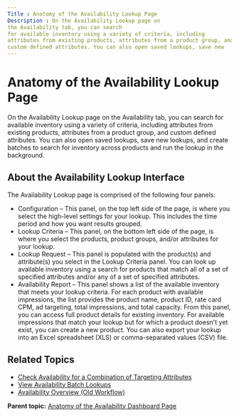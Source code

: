 ```yaml
---
Title : Anatomy of the Availability Lookup Page
Description : On the Availability Lookup page on
the Availability tab, you can search
for available inventory using a variety of criteria, including
attributes from existing products, attributes from a product group, and
custom defined attributes. You can also open saved lookups, save new
---
```



# Anatomy of the Availability Lookup Page



On the Availability Lookup page on
the Availability tab, you can search
for available inventory using a variety of criteria, including
attributes from existing products, attributes from a product group, and
custom defined attributes. You can also open saved lookups, save new
lookups, and create batches to search for inventory across products and
run the lookup in the background.

<div id="ID-0000370d__section_rwv_fcw_mwb" >

## About the Availability Lookup Interface

The Availability Lookup page is comprised of the following four panels:

- Configuration – This panel, on the top left side of the page, is where
  you select the high-level settings for your lookup. This includes the
  time period and how you want results grouped. 
- Lookup Criteria – This panel, on the bottom left side of the page, is
  where you select the products, product groups, and/or attributes for
  your lookup.
- Lookup Request – This panel is populated with the product(s) and
  attribute(s) you select in the Lookup Criteria panel. You can look up
  available inventory using a search for products that match all of a
  set of specified attributes and/or any of a set of specified
  attributes.
- Availability Report – This panel shows a list of the available
  inventory that meets your lookup criteria. For each product with
  available impressions, the list provides the product name, product ID,
  rate card CPM, ad targeting, total impressions, and total capacity.
  From this panel, you can access full product details for existing
  inventory. For available impressions that match your lookup but for
  which a product doesn't yet exist, you can create a new product. You
  can also export your lookup into an Excel spreadsheet (XLS) or
  comma-separated values (CSV) file.



<div id="ID-0000370d__section_gxv_fcw_mwb" >

## Related Topics



<div id="ID-0000370d__section_twv_fcw_mwb" >

- <a
  href="check-availability-for-a-combination-of-targeting-attributes.html"
  class="xref">Check Availability for a Combination of Targeting
  Attributes</a>
- <a href="view-availability-batch-lookups.html" class="xref">View
  Availability Batch Lookups</a>
- <a href="availability-overview-old-workflow.html"
  class="xref">Availability Overview (Old Workflow)</a>  





<div class="familylinks">

<div class="parentlink">

**Parent topic:**
<a href="../topics/anatomy-of-the-availability-dashboard-page.html"
class="link">Anatomy of the Availability Dashboard Page</a>






